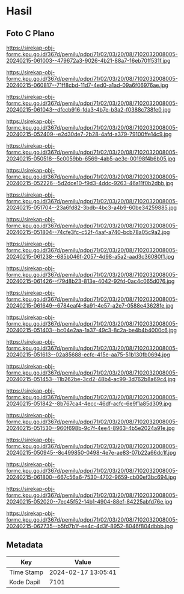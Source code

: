 # Hasil

## Foto C Plano

https://sirekap-obj-formc.kpu.go.id/367d/pemilu/pdpr/71/02/03/20/08/7102032008005-20240215-061003--479672a3-9026-4b21-88a7-16eb70ff531f.jpg

https://sirekap-obj-formc.kpu.go.id/367d/pemilu/pdpr/71/02/03/20/08/7102032008005-20240215-060817--71ff8cbd-11d7-4ed0-a1ad-09a6f06976ae.jpg

https://sirekap-obj-formc.kpu.go.id/367d/pemilu/pdpr/71/02/03/20/08/7102032008005-20240215-061043--dfccb916-fda3-4b7e-b3a2-f0388c738fe0.jpg

https://sirekap-obj-formc.kpu.go.id/367d/pemilu/pdpr/71/02/03/20/08/7102032008005-20240215-052409--e2d30de7-2b28-4afd-a379-79100ffe14c9.jpg

https://sirekap-obj-formc.kpu.go.id/367d/pemilu/pdpr/71/02/03/20/08/7102032008005-20240215-050518--5c0059bb-6569-4ab5-ae3c-00198f4b6b05.jpg

https://sirekap-obj-formc.kpu.go.id/367d/pemilu/pdpr/71/02/03/20/08/7102032008005-20240215-052226--5d2dce10-f9d3-4ddc-9263-46a11f0b2dbb.jpg

https://sirekap-obj-formc.kpu.go.id/367d/pemilu/pdpr/71/02/03/20/08/7102032008005-20240215-051704--23a6fd82-3bdb-4bc3-a4b9-60be34259885.jpg

https://sirekap-obj-formc.kpu.go.id/367d/pemilu/pdpr/71/02/03/20/08/7102032008005-20240215-051804--74cfe3fc-c52f-4aaf-a740-bcb78a05c9a2.jpg

https://sirekap-obj-formc.kpu.go.id/367d/pemilu/pdpr/71/02/03/20/08/7102032008005-20240215-061238--685b046f-2057-4d98-a5a2-aad3c36080f1.jpg

https://sirekap-obj-formc.kpu.go.id/367d/pemilu/pdpr/71/02/03/20/08/7102032008005-20240215-061426--f79d8b23-813e-4042-92fd-0ac4c065d076.jpg

https://sirekap-obj-formc.kpu.go.id/367d/pemilu/pdpr/71/02/03/20/08/7102032008005-20240215-061649--6784eaf4-8a91-4e57-a2e7-0588e43628fe.jpg

https://sirekap-obj-formc.kpu.go.id/367d/pemilu/pdpr/71/02/03/20/08/7102032008005-20240215-051403--bc04e2aa-1a37-49c3-8c2a-be4b4b4000c6.jpg

https://sirekap-obj-formc.kpu.go.id/367d/pemilu/pdpr/71/02/03/20/08/7102032008005-20240215-051613--02a85688-ecfc-415e-aa75-51b130fb0694.jpg

https://sirekap-obj-formc.kpu.go.id/367d/pemilu/pdpr/71/02/03/20/08/7102032008005-20240215-051453--11b262be-3cd2-48b4-ac99-3d762b8a69c4.jpg

https://sirekap-obj-formc.kpu.go.id/367d/pemilu/pdpr/71/02/03/20/08/7102032008005-20240215-051842--8b767ca4-4ecc-46df-acfc-6e9f1a85d309.jpg

https://sirekap-obj-formc.kpu.go.id/367d/pemilu/pdpr/71/02/03/20/08/7102032008005-20240215-051530--960f698b-9c7f-4ee4-8963-4b5e2024a91e.jpg

https://sirekap-obj-formc.kpu.go.id/367d/pemilu/pdpr/71/02/03/20/08/7102032008005-20240215-050945--8c499850-0498-4e7e-ae83-07b22a66dc1f.jpg

https://sirekap-obj-formc.kpu.go.id/367d/pemilu/pdpr/71/02/03/20/08/7102032008005-20240215-061800--667c56a6-7530-4702-9659-cb00ef3bc694.jpg

https://sirekap-obj-formc.kpu.go.id/367d/pemilu/pdpr/71/02/03/20/08/7102032008005-20240215-052020--7ec45f52-14b1-4904-88ef-84225abfd76e.jpg

https://sirekap-obj-formc.kpu.go.id/367d/pemilu/pdpr/71/02/03/20/08/7102032008005-20240215-062735--b5fd7b1f-ee4c-4d3f-8952-8046f804dbbb.jpg


## Metadata

| Key        | Value               |
| ---------- | ------------------- |
| Time Stamp | 2024-02-17 13:05:41 |
| Kode Dapil | 7101                |



